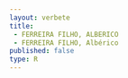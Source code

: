 ```yaml
---
layout: verbete
title:
 - FERREIRA FILHO, ALBERICO
 - FERREIRA FILHO, Albérico
published: false
type: R
---
```


